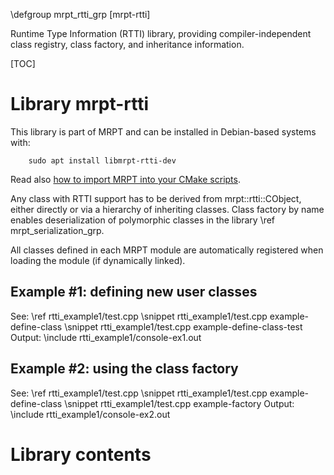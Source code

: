 \defgroup mrpt_rtti_grp [mrpt-rtti]

Runtime Type Information (RTTI) library, providing compiler-independent class
registry, class factory, and inheritance information.

[TOC]

# Library mrpt-rtti


This library is part of MRPT and can be installed in Debian-based systems with:

		sudo apt install libmrpt-rtti-dev

Read also [how to import MRPT into your CMake scripts](mrpt_from_cmake.html).

Any class with RTTI support has to be derived from mrpt::rtti::CObject, either
directly or via a hierarchy of inheriting classes.
Class factory by name enables deserialization of polymorphic classes in the
library \ref mrpt_serialization_grp.

All classes defined in each MRPT module are automatically registered when
loading the module (if dynamically linked).

## Example #1: defining new user classes

See: \ref rtti_example1/test.cpp
\snippet rtti_example1/test.cpp example-define-class
\snippet rtti_example1/test.cpp example-define-class-test
Output:
\include rtti_example1/console-ex1.out

## Example #2: using the class factory

See: \ref rtti_example1/test.cpp
\snippet rtti_example1/test.cpp example-define-class
\snippet rtti_example1/test.cpp example-factory
Output:
\include rtti_example1/console-ex2.out

# Library contents
